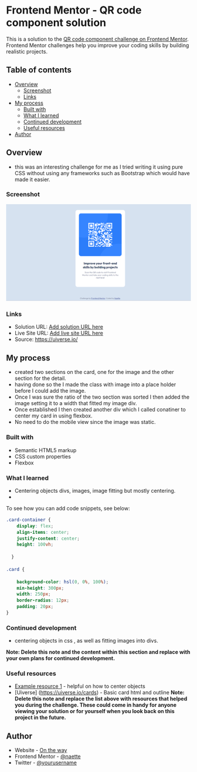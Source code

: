# Frontend Mentor - QR code component solution

This is a solution to the [QR code component challenge on Frontend Mentor](https://www.frontendmentor.io/challenges/qr-code-component-iux_sIO_H). Frontend Mentor challenges help you improve your coding skills by building realistic projects. 

## Table of contents

- [Overview](#overview)
  - [Screenshot](#screenshot)
  - [Links](#links)
- [My process](#my-process)
  - [Built with](#built-with)
  - [What I learned](#what-i-learned)
  - [Continued development](#continued-development)
  - [Useful resources](#useful-resources)
- [Author](#author)


## Overview
- this was an interesting challenge for me as I tried writing it using pure CSS without using any frameworks such as Bootstrap which would have made it easier. 

### Screenshot

![Alt text](image.png)


### Links

- Solution URL: [Add solution URL here](https://your-solution-url.com)
- Live Site URL: [Add live site URL here](https://your-live-site-url.com)
- Source: https://uiverse.io/ 

## My process
- created two sections on the card, one for the image and the other section for the detail.
- having done so the I made the class with image into a place holder before I could add the image.
- Once I was sure the ratio of the two section was sorted I then added the image setting it to a width that fitted my image div.
- Once established I then created another div which I called conatiner to center my card in using flexbox.
- No need to do the mobile view since the image was static. 

### Built with

- Semantic HTML5 markup
- CSS custom properties
- Flexbox


### What I learned
- Centering objects divs, images, image fitting but mostly centering.
- 

To see how you can add code snippets, see below:

```css
.card-container {
    display: flex;
    align-items: center;
    justify-content: center;
    height: 100vh;
    
  }

.card {
    
    background-color: hsl(0, 0%, 100%);
    min-height: 300px;
    width: 250px;
    border-radius: 12px;
    padding: 20px;
}
```


### Continued development
- centering objects in css , as well as fitting images into divs.

**Note: Delete this note and the content within this section and replace with your own plans for continued development.**

### Useful resources

- [Example resource 1](https://www.freecodecamp.org/news/css-vertical-align-how-to-center-a-div-text-or-an-image-example-code/) - helpful on how to center objects
- [Uiverse] (https://uiverse.io/cards) - Basic card html and outline
**Note: Delete this note and replace the list above with resources that helped you during the challenge. These could come in handy for anyone viewing your solution or for yourself when you look back on this project in the future.**

## Author

- Website - [On the way](https://www.your-site.com)
- Frontend Mentor - [@naette](https://www.frontendmentor.io/profile/naette)
- Twitter - [@yourusername](https://www.twitter.com/yourusername)

